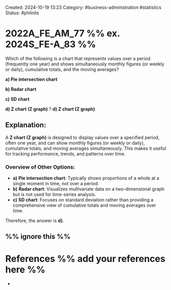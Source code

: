 Created: 2024-10-19 13:23
Category: #business-administration #statistics 
Status: #philnits


# 2022A_FE_AM_77 %% ex. 2024S_FE-A_83 %%

Which of the following is a chart that represents values over a period (frequently one year) and shows simultaneously monthly figures (or weekly or daily), cumulative totals, and the moving averages? 

**a) Pie intersection chart** 

**b) Radar chart** 

**c) SD chart** 

**d) Z chart (Z graph)**
? 
**d) Z chart (Z graph)**

## **Explanation:**

A **Z chart (Z graph)** is designed to display values over a specified period, often one year, and can show monthly figures (or weekly or daily), cumulative totals, and moving averages simultaneously. This makes it useful for tracking performance, trends, and patterns over time.

### Overview of Other Options:

- **a)** **Pie intersection chart**: Typically shows proportions of a whole at a single moment in time, not over a period.
- **b)** **Radar chart**: Visualizes multivariate data on a two-dimensional graph but is not used for time-series analysis.
- **c)** **SD chart**: Focuses on standard deviation rather than providing a comprehensive view of cumulative totals and moving averages over time.

Therefore, the answer is **d)**.



%% ignore this %%
---









# References %% add your references here %%
- 